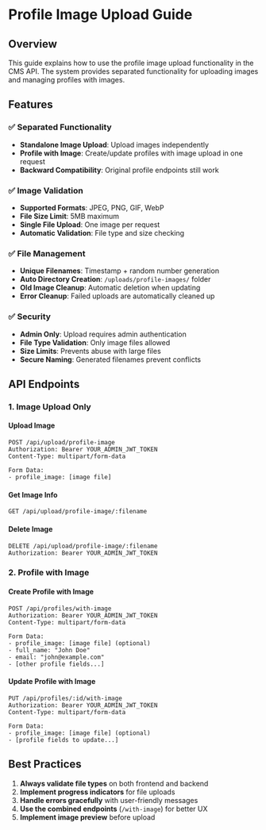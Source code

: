 # Profile Image Upload Guide

## Overview
This guide explains how to use the profile image upload functionality in the CMS API. The system provides separated functionality for uploading images and managing profiles with images.

## Features

### ✅ **Separated Functionality**
- **Standalone Image Upload**: Upload images independently
- **Profile with Image**: Create/update profiles with image upload in one request
- **Backward Compatibility**: Original profile endpoints still work

### ✅ **Image Validation**
- **Supported Formats**: JPEG, PNG, GIF, WebP
- **File Size Limit**: 5MB maximum
- **Single File Upload**: One image per request
- **Automatic Validation**: File type and size checking

### ✅ **File Management**
- **Unique Filenames**: Timestamp + random number generation
- **Auto Directory Creation**: `/uploads/profile-images/` folder
- **Old Image Cleanup**: Automatic deletion when updating
- **Error Cleanup**: Failed uploads are automatically cleaned up

### ✅ **Security**
- **Admin Only**: Upload requires admin authentication
- **File Type Validation**: Only image files allowed
- **Size Limits**: Prevents abuse with large files
- **Secure Naming**: Generated filenames prevent conflicts

## API Endpoints

### 1. Image Upload Only

#### Upload Image
```http
POST /api/upload/profile-image
Authorization: Bearer YOUR_ADMIN_JWT_TOKEN
Content-Type: multipart/form-data

Form Data:
- profile_image: [image file]
```

#### Get Image Info
```http
GET /api/upload/profile-image/:filename
```

#### Delete Image
```http
DELETE /api/upload/profile-image/:filename
Authorization: Bearer YOUR_ADMIN_JWT_TOKEN
```

### 2. Profile with Image

#### Create Profile with Image
```http
POST /api/profiles/with-image
Authorization: Bearer YOUR_ADMIN_JWT_TOKEN
Content-Type: multipart/form-data

Form Data:
- profile_image: [image file] (optional)
- full_name: "John Doe"
- email: "john@example.com"
- [other profile fields...]
```

#### Update Profile with Image
```http
PUT /api/profiles/:id/with-image
Authorization: Bearer YOUR_ADMIN_JWT_TOKEN
Content-Type: multipart/form-data

Form Data:
- profile_image: [image file] (optional)
- [profile fields to update...]
```

## Best Practices

1. **Always validate file types** on both frontend and backend
2. **Implement progress indicators** for file uploads
3. **Handle errors gracefully** with user-friendly messages
4. **Use the combined endpoints** (`/with-image`) for better UX
5. **Implement image preview** before upload 